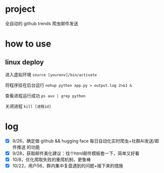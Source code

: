 ﻿# project
全自动的 github trends 爬虫邮件发送

# how to use
## linux deploy
进入虚拟环境 ```source [yourenv]/bin/activate```

将程序挂在后台运行  ```nohup python app.py > output.log 2>&1 & ```

查看进程运行成功  ```ps aux | grep python```

关闭进程  ```kill [进程id]```

# log
- [x] 9/26，确定做 github && hugging face 每日自动化实时爬虫+社群AI发送/邮件推送 的功能
- [x] 9/28，获取邮件美化建议：找个html邮件模板套一下，简单又好看
- [x] 10/8，优化爬取失败的重爬机制，更鲁棒
- [x] 10/22，用户56，群内集中复盘遇到的问题+接下来的措施